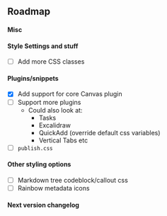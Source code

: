 ## Roadmap

#### Misc

#### Style Settings and stuff
- [ ] Add more CSS classes

#### Plugins/snippets
- [x] Add support for core Canvas plugin
- [ ] Support more plugins
  - Could also look at:
    - Tasks
    - Excalidraw
    - QuickAdd (override default css variables)
    - Vertical Tabs etc
- [ ] `publish.css`

#### Other styling options
- [ ] Markdown tree codeblock/callout css
- [ ] Rainbow metadata icons
<!-- - [ ] PDF export styling (class select). Not happening when it is impossible to debug -->

#### Next version changelog
